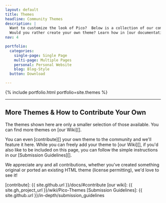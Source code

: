 ```yaml
---
layout: default
title: Themes
headline: Community Themes
description: |
  Want to customize the look of Pico?  Below is a collection of our community-developed themes.<br>
  Would you rather create your own theme? Learn how in [our documentation](/docs/#themes)!
nav: 4

portfolio:
  categories:
    single-page: Single Page
    multi-page: Multiple Pages
    personal: Personal Website
    blog: Blog-Style
  button: Download

---
```


{% include portfolio.html portfolio=site.themes %}

---

## More Themes & How to Contribute Your Own

The themes shown here are only a smaller selection of those available.  You can find more themes on [our Wiki][].

You can even [contribute][] your own theme to the community and we'll feature it here.  While you can freely add your theme to [our Wiki][], if you'd also like to be included on this page, you can follow the simple instructions in our [Submission Guidelines][].

We appreciate any and all contributions, whether you've created something original or ported an existing HTML theme (license permitting), we'd love to see it!

[contribute]: {{ site.github.url }}/docs/#contribute
[our wiki]: {{ site.gh_project_url }}/wiki/Pico-Themes
[Submission Guidelines]: {{ site.github.url }}/in-depth/submission_guidelines
